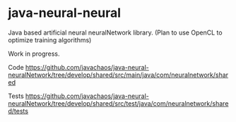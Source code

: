 java-neural-neural
===================

Java based artificial neural neuralNetwork library. (Plan to use OpenCL to optimize training algorithms)

Work in progress.

Code
https://github.com/javachaos/java-neural-neuralNetwork/tree/develop/shared/src/main/java/com/neuralnetwork/shared

Tests
https://github.com/javachaos/java-neural-neuralNetwork/tree/develop/shared/src/test/java/com/neuralnetwork/shared/tests
